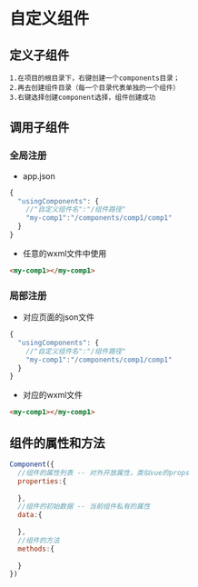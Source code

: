 # 自定义组件

## 定义子组件

```
1.在项目的根目录下，右键创建一个components目录；
2.再去创建组件目录（每一个目录代表单独的一个组件）
3.右键选择创建component选择，组件创建成功
```



## 调用子组件

### 全局注册

- app.json

```js
{
  "usingComponents": {
    //"自定义组件名":"/组件路径"
    "my-comp1":"/components/comp1/comp1"
  }
}
```

- 任意的wxml文件中使用

```html
<my-comp1></my-comp1>
```

### 局部注册 

- 对应页面的json文件

```js
{
  "usingComponents": {
    //"自定义组件名":"/组件路径"
    "my-comp1":"/components/comp1/comp1"
  }
}
```

- 对应的wxml文件

```html
<my-comp1></my-comp1>
```

## 组件的属性和方法

```js
Component({
  //组件的属性列表 -- 对外开放属性，类似vue的props
  properties:{
    
  },
  //组件的初始数据 -- 当前组件私有的属性
  data:{
    
  },
  //组件的方法
  methods:{
    
  }
})
```

